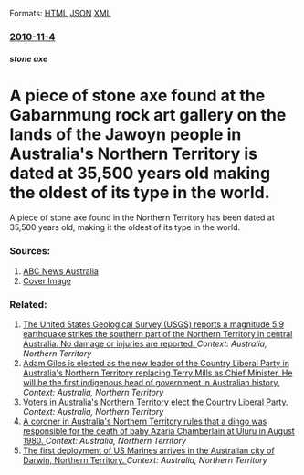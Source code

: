 
Formats: [HTML](/news/2010/11/4/a-piece-of-stone-axe-found-at-the-gabarnmung-rock-art-gallery-on-the-lands-of-the-jawoyn-people-in-australia-s-northern-territory-is-dated-a.html)  [JSON](/news/2010/11/4/a-piece-of-stone-axe-found-at-the-gabarnmung-rock-art-gallery-on-the-lands-of-the-jawoyn-people-in-australia-s-northern-territory-is-dated-a.json)  [XML](/news/2010/11/4/a-piece-of-stone-axe-found-at-the-gabarnmung-rock-art-gallery-on-the-lands-of-the-jawoyn-people-in-australia-s-northern-territory-is-dated-a.xml)  

### [2010-11-4](/news/2010/11/4/index.md)

##### stone axe
# A piece of stone axe found at the Gabarnmung rock art gallery on the lands of the Jawoyn people in Australia's Northern Territory is dated at 35,500 years old making the oldest of its type in the world. 

A piece of stone axe found in the Northern Territory has been dated at 35,500 years old, making it the oldest of its type in the world.


### Sources:

1. [ABC News Australia](http://www.abc.net.au/news/stories/2010/11/05/3057775.htm?WT.mc_id=newsmail)
1. [Cover Image](http://www.abc.net.au/news/image/2324858-1x1-700x700.jpg)

### Related:

1. [The United States Geological Survey (USGS) reports a magnitude 5.9 earthquake strikes the southern part of the Northern Territory in central Australia. No damage or injuries are reported. ](/news/2016/05/20/the-united-states-geological-survey-usgs-reports-a-magnitude-5-9-earthquake-strikes-the-southern-part-of-the-northern-territory-in-central.md) _Context: Australia, Northern Territory_
2. [Adam Giles is elected as the new leader of the Country Liberal Party in Australia's Northern Territory replacing Terry Mills as Chief Minister. He will be the first indigenous head of government in Australian history. ](/news/2013/03/13/adam-giles-is-elected-as-the-new-leader-of-the-country-liberal-party-in-australia-s-northern-territory-replacing-terry-mills-as-chief-minist.md) _Context: Australia, Northern Territory_
3. [Voters in Australia's Northern Territory elect the Country Liberal Party. ](/news/2012/08/25/voters-in-australia-s-northern-territory-elect-the-country-liberal-party.md) _Context: Australia, Northern Territory_
4. [A coroner in Australia's Northern Territory rules that a dingo was responsible for the death of baby Azaria Chamberlain at Uluru in August 1980. ](/news/2012/06/12/a-coroner-in-australia-s-northern-territory-rules-that-a-dingo-was-responsible-for-the-death-of-baby-azaria-chamberlain-at-uluru-in-august-1.md) _Context: Australia, Northern Territory_
5. [The first deployment of US Marines arrives in the Australian city of Darwin, Northern Territory. ](/news/2012/04/4/the-first-deployment-of-us-marines-arrives-in-the-australian-city-of-darwin-northern-territory.md) _Context: Australia, Northern Territory_
